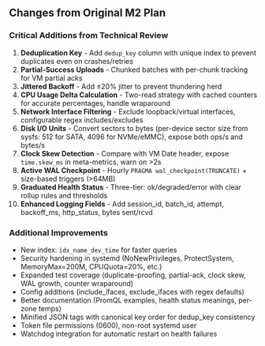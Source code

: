 ## Changes from Original M2 Plan

### Critical Additions from Technical Review

1. **Deduplication Key** - Add `dedup_key` column with unique index to prevent duplicates even on crashes/retries
2. **Partial-Success Uploads** - Chunked batches with per-chunk tracking for VM partial acks
3. **Jittered Backoff** - Add ±20% jitter to prevent thundering herd
4. **CPU Usage Delta Calculation** - Two-read strategy with cached counters for accurate percentages, handle wraparound
5. **Network Interface Filtering** - Exclude loopback/virtual interfaces, configurable regex includes/excludes
6. **Disk I/O Units** - Convert sectors to bytes (per-device sector size from sysfs: 512 for SATA, 4096 for NVMe/eMMC), expose both ops/s and bytes/s
7. **Clock Skew Detection** - Compare with VM Date header, expose `time.skew_ms` in meta-metrics, warn on >2s
8. **Active WAL Checkpoint** - Hourly `PRAGMA wal_checkpoint(TRUNCATE)` + size-based triggers (>64MB)
9. **Graduated Health Status** - Three-tier: ok/degraded/error with clear rollup rules and thresholds
10. **Enhanced Logging Fields** - Add session_id, batch_id, attempt, backoff_ms, http_status, bytes sent/rcvd

### Additional Improvements

- New index: `idx_name_dev_time` for faster queries
- Security hardening in systemd (NoNewPrivileges, ProtectSystem, MemoryMax=200M, CPUQuota=20%, etc.)
- Expanded test coverage (duplicate-proofing, partial-ack, clock skew, WAL growth, counter wraparound)
- Config additions (include_ifaces, exclude_ifaces with regex defaults)
- Better documentation (PromQL examples, health status meanings, per-zone temps)
- Minified JSON tags with canonical key order for dedup_key consistency
- Token file permissions (0600), non-root systemd user
- Watchdog integration for automatic restart on health failures

